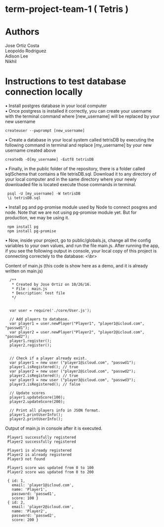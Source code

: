 # term-project-team-1 ( Tetris )
<h1> Authors </h1>
Jose Ortiz Costa </br>
Leopoldo Rodriguez </br>
Adison Lee </br>
Nikhil </br>

<h1> Instructions to test database connection locally </h1>
• Install postgres database in your local computer </br>
• Once postgress is installed it correctly, you can create your username with the terminal command where [new_username] will be replaced by your new username
    
    
    createuser --pwprompt [new_username]
    
• Create a database in your local system called tetrisDB by executing the following command in terminal and replace [my_username] by your new username created above

    createdb -O[my_username] -Eutf8 tetrisDB

• Finally, in the public folder of the repository, there is a folder called sqlSchema that contains a file tetrisDB.sql. Download it to any directory of your local computer
 and in the same directory where your newly downloaded file is located execute those commands in terminal. 
 
     psql -U [my_username] -W tetrisDB
     \i tetrisDB.sql

• Install pg and pg-promise module used by Node to connect posgres and node. Note that we are not using pg-promise module yet. But for production, we may be using it. 

     npm install pg
     npm install pg-promise
     
• Now, inside your project, go to public/globals.js, change all the config variables to your own values, and run the file main.js. 
  After running the app, if you see the following output in console, your local copy of this project is connecting correctely to the database: <\br>
  
  Content of main.js (this code is show here as a demo, and it is already written on main.js)
  
      /**
       * Created by Jose Ortiz on 10/26/16.
       * File : main.js
       * Description: test file
       */
      
      
      var user = require('./core/User.js');
      
      // Add players to database.
      var player1 = user.newPlayer("Player1", "player1@icloud.com", "passwd1");
      var player2 = user.newPlayer("Player2", "player2@icloud.com", "passwd2");
      player1.register();
      player2.register();
      
      
      // Check if a player already exist.
      var player1 = new user ("player1@icloud.com", "passwd1");
      player1.isRegistered(); // true
      var player2 = new user ("player2@icloud.com", "passwd2");
      player2.isRegistered(); // true
      var player3 = new user ("player3@icloud.com", "passwd3");
      player3.isRegistered(); // false
      
      // Update scores
      player1.updateScore(100);
      player2.updateScore(200);
      
      // Print all players info in JSON format.
      player1.printUserInfo();
      player2.printUserInfo();
     
 
 Output of main.js in console after it is executed.
 
     
     Player1 successfully registered
     Player2 successfully registered
     
     Player1 is already registered
     Player2 is already registered
     Player3 not found
     
     Player1 score was updated from 0 to 100
     Player2 score was updated from 0 to 200
     
     { id: 1,
       email: 'player1@icloud.com',
       name: 'Player1',
       password: 'passwd1',
       score: 100 }
     { id: 2,
       email: 'player2@icloud.com',
       name: 'Player2',
       password: 'passwd2',
       score: 200 }
  
    
